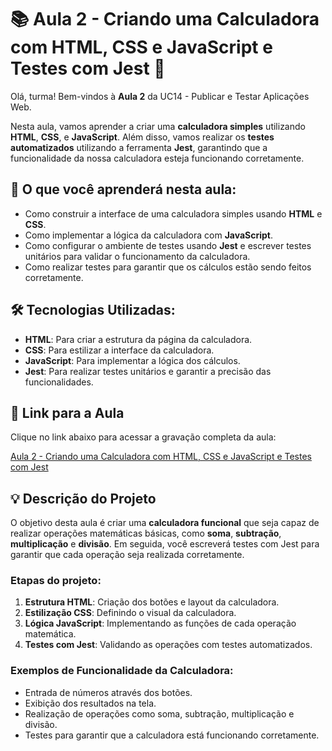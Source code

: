 # 📚 Aula 2 - Criando uma Calculadora com HTML, CSS e JavaScript e Testes com Jest 🧮

Olá, turma! Bem-vindos à **Aula 2** da UC14 - Publicar e Testar Aplicações Web.

Nesta aula, vamos aprender a criar uma **calculadora simples** utilizando **HTML**, **CSS**, e **JavaScript**. Além disso, vamos realizar os **testes automatizados** utilizando a ferramenta **Jest**, garantindo que a funcionalidade da nossa calculadora esteja funcionando corretamente.

## 🚀 O que você aprenderá nesta aula:

- Como construir a interface de uma calculadora simples usando **HTML** e **CSS**.
- Como implementar a lógica da calculadora com **JavaScript**.
- Como configurar o ambiente de testes usando **Jest** e escrever testes unitários para validar o funcionamento da calculadora.
- Como realizar testes para garantir que os cálculos estão sendo feitos corretamente.

## 🛠️ Tecnologias Utilizadas:

- **HTML**: Para criar a estrutura da página da calculadora.
- **CSS**: Para estilizar a interface da calculadora.
- **JavaScript**: Para implementar a lógica dos cálculos.
- **Jest**: Para realizar testes unitários e garantir a precisão das funcionalidades.

## 🎥 Link para a Aula

Clique no link abaixo para acessar a gravação completa da aula:

[Aula 2 - Criando uma Calculadora com HTML, CSS e JavaScript e Testes com Jest](https://www.canva.com/design/DAGdw16Af6A/k1Ilcl_Ziii3fm-GjQMLWQ/edit?utm_content=DAGdw16Af6A&utm_campaign=designshare&utm_medium=link2&utm_source=sharebutton)

## 💡 Descrição do Projeto

O objetivo desta aula é criar uma **calculadora funcional** que seja capaz de realizar operações matemáticas básicas, como **soma**, **subtração**, **multiplicação** e **divisão**. Em seguida, você escreverá testes com Jest para garantir que cada operação seja realizada corretamente.

### Etapas do projeto:

1. **Estrutura HTML**: Criação dos botões e layout da calculadora.
2. **Estilização CSS**: Definindo o visual da calculadora.
3. **Lógica JavaScript**: Implementando as funções de cada operação matemática.
4. **Testes com Jest**: Validando as operações com testes automatizados.

### Exemplos de Funcionalidade da Calculadora:

- Entrada de números através dos botões.
- Exibição dos resultados na tela.
- Realização de operações como soma, subtração, multiplicação e divisão.
- Testes para garantir que a calculadora está funcionando corretamente.

